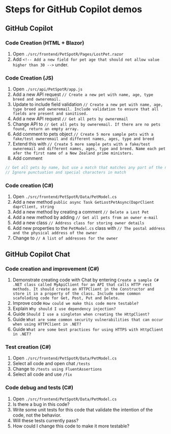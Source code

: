 # Steps for GitHub Copilot demos

## GitHub Copilot

### Code Creation (HTML + Blazor)

1. Open `./src/frontend/PetSpotR/Pages/LostPet.razor`
1. Add `<!-- Add a new field for pet age that should not allow value higher than 30 -->` under.

### Code Creation (JS)

1. Open `./src/api/PetSpotR/app.js`
1. Add a new API request `// Create a new pet with name, age, type breed and owneremail.`
1. Update to include field validation `// Create a new pet with name, age, type breed and owneremail. Include validation to ensure that all fields are present and sanitised.`
1. Add a new API request `// Get all pets by owneremail`
1. Change API to `// Get all pets by owneremail. If there are no pets found, return an empty array.`
1. Add comment to pets object `// Create 5 more sample pets with a fake/test owneremail and different names, ages, type and breed`
1. Extend this with `// Create 5 more sample pets with a fake/test owneremail and different names, ages, type and breed. Name each pet afer the first name of a New Zealand prime ministers.`
1. Add comment

```Javascript
// Get all pets by name, but use a match that matches any part of the name.
// Ignore punctuation and special characters in match
```

### Code creation (C#)

1. Open `./src/frontend/PetSpotR/Data/PetModel.cs`
1. Add a new method `public async Task GetLostPetAsync(DaprClient daprClient, string `
1. Add a new method by creating a comment `// Delete a Lost Pet`
1. Add a new method by adding `// Get all pets from an owner e-mail`
1. Add a new class `// Address class for storing owner details`
1. Add new properties to the `PetModel.cs` class with `// The postal address and the physical address of the owner`
1. Change to `// A list of addresses for the owner`

## GitHub Copilot Chat

### Code creation and improvement (C#)

1. Demonstrate creating code with Chat by entering `Create a sample C# .NET class called MyApiClient for an API that calls HTTP rest methods. It should create an HTTPClient in the Constructor and store it in a property of the class. Include some common scafoloding code for Get, Post, Put and Delete.`
1. Improve code `How could we make this code more testable?`
1. Explain `Why should I use dependency injection?`
1. Guide `Should I use a singleton when creating the HttpClient?`
1. Guide `What are some common security vulnerabilities that can occur when using HTTPClient in .NET?`
1. Guide `What are some best practices for using HTTPS with HttpClient in .NET?`

### Test creation (C#)

1. Open `./src/frontend/PetSpotR/Data/PetModel.cs`
1. Select all code and open chat `/tests`
1. Change to `/tests using FluentAssertions`
1. Select all code and use `/fix`

### Code debug and tests (C#)

1. Open `./src/frontend/PetSpotR/Data/PetModel.cs`
1. Is there a bug in this code?
1. Write some unit tests for this code that validate the intention of the code, not the behavior.
1. Will these tests currently pass?
1. How could I change this code to make it more testable?